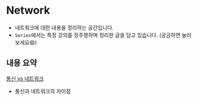 # Network

- 네트워크에 대한 내용을 정리하는 공간입니다.
- `Series`에서는 특정 강의를 정주행하며 정리한 글을 담고 있습니다. (궁금하면 눌러보세요😄)

## 내용 요약

[통신 vs 네트워크](https://github.com/Ohjiwoo-lab/TIL/blob/main/Network/communications_vs_network.md)

- 통신과 네트워크의 차이점
